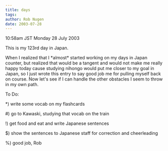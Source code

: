 ```yaml
---
title: days
tags: 
author: Rob Nugen
date: 2003-07-28
---
```


<p class=date>10:58am JST Monday 28 July 2003</p>

<p>This is my 123rd day in Japan.</p>

<p>When I realized that I *almost* started working on my days in Japan
counter, but realized that would be a tangent and would not make me
really happy today cause studying nihongo would put me closer to my
goal in Japan, so I just wrote this entry to say good job me for
pulling myself back on course.  Now let's see if I can handle the
other obstacles I seem to throw in my own path.</p>

<p>To Do:</p>

<p>*) write some vocab on my flashcards</p>

<p>#) go to Kawaski, studying that vocab on the train</p>

<p>!) get food and eat and write Japanese sentences</p>

<p>$) show the sentences to Japanese staff for correction and cheerleading</p>

<p>%) good job, Rob</p>
